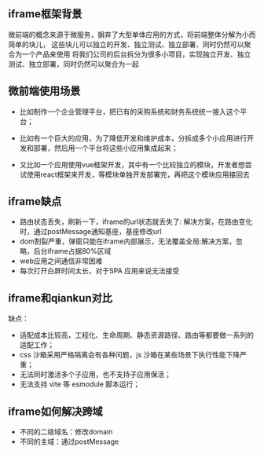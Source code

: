 ## iframe框架背景
微前端的概念来源于微服务，摒弃了大型单体应用的方式，将前端整体分解为小而简单的块儿，
这些块儿可以独立的开发、独立测试、独立部署、同时仍然可以聚合为一个产品来使用
将我们公司的后台拆分为很多小项目，实现独立开发、独立测试、独立部署，同时仍然可以聚合为一起
## 微前端使用场景
+ 比如制作一个企业管理平台，把已有的采购系统和财务系统统一接入这个平台；

+ 比如有一个巨大的应用，为了降低开发和维护成本，分拆成多个小应用进行开发和部署，然后用一个平台将这些小应用集成起来；

+ 又比如一个应用使用vue框架开发，其中有一个比较独立的模块，开发者想尝试使用react框架来开发，等模块单独开发部署完，再把这个模块应用接回去

## iframe缺点
+ 路由状态丢失，刷新一下，iframe的url状态就丢失了: 解决方案，在路由变化时，通过postMessage通知基座，基座修改url
+ dom割裂严重，弹窗只能在iframe内部展示，无法覆盖全局:解决方案，忽略，后台iframe占据80%区域
+ web应用之间通信非常困难
+ 每次打开白屏时间太长，对于SPA 应用来说无法接受
## iframe和qiankun对比
缺点：
+ 适配成本比较高，工程化、生命周期、静态资源路径、路由等都要做一系列的适配工作；
+ css 沙箱采用严格隔离会有各种问题，js 沙箱在某些场景下执行性能下降严重；
+ 无法同时激活多个子应用，也不支持子应用保活；
+ 无法支持 vite 等 esmodule 脚本运行；
## iframe如何解决跨域
+ 不同的二级域名：修改domain
+ 不同的主域：通过postMessage
